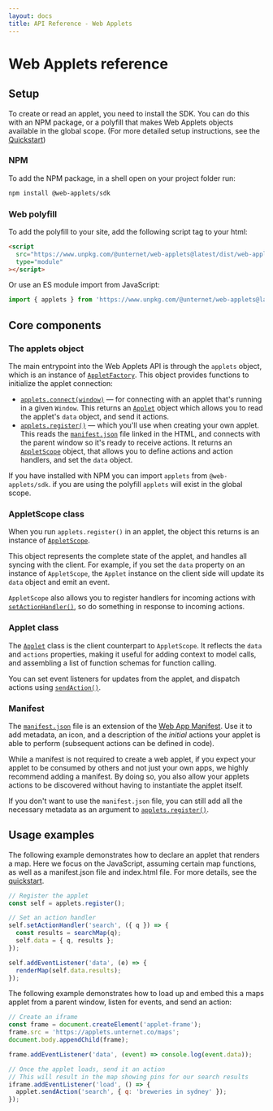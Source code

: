 ```yaml
---
layout: docs
title: API Reference - Web Applets
---
```


# Web Applets reference

## Setup

To create or read an applet, you need to install the SDK. You can do this with an NPM package, or a polyfill that makes Web Applets objects available in the global scope. (For more detailed setup instructions, see the <a href="/docs/web-applets/quickstart">Quickstart</a>)

### NPM

To add the NPM package, in a shell open on your project folder run:

```bash
npm install @web-applets/sdk
```

### Web polyfill

To add the polyfill to your site, add the following script tag to your html:

```html
<script
  src="https://www.unpkg.com/@unternet/web-applets@latest/dist/web-applets.min.js"
  type="module"
></script>
```

Or use an ES module import from JavaScript:

```js
import { applets } from 'https://www.unpkg.com/@unternet/web-applets@latest/dist/web-applets.min.js';
```

## Core components

### The applets object

The main entrypoint into the Web Applets API is through the `applets` object, which is an instance of <a href="/docs/web-applets/reference/applet-factory#connect">`AppletFactory`</a>. This object provides functions to initialize the applet connection:

- <a href="/docs/web-applets/reference/applet-factory#connect">`applets.connect(window)`</a> &mdash; for connecting with an applet that's running in a given `Window`. This returns an <a href="/docs/web-applets/reference/applet">`Applet`</a> object which allows you to read the applet's `data` object, and send it actions.
- <a href="/docs/web-applets/reference/applet-factory#register">`applets.register()`</a> &mdash; which you'll use when creating your own applet. This reads the <a href="/docs/web-applets/reference/manifest">`manifest.json`</a> file linked in the HTML, and connects with the parent window so it's ready to receive actions. It returns an <a href="/docs/web-applets/reference/applet-scope">`AppletScope`</a> object, that allows you to define actions and action handlers, and set the `data` object.

If you have installed with NPM you can import `applets` from `@web-applets/sdk`. if you are using the polyfill `applets` will exist in the global scope.

### AppletScope class

When you run `applets.register()` in an applet, the object this returns is an instance of <a href="/docs/web-applets/reference/applet-scope">`AppletScope`</a>.

This object represents the complete state of the applet, and handles all syncing with the client. For example, if you set the `data` property on an instance of `AppletScope`, the `Applet` instance on the client side will update its `data` object and emit an event.

`AppletScope` also allows you to register handlers for incoming actions with <a href="/docs/web-applets/reference/applet-scope#setActionHandler">`setActionHandler()`</a>, so do something in response to incoming actions.

### Applet class

The <a href="/docs/web-applets/reference/applet">`Applet`</a> class is the client counterpart to `AppletScope`. It reflects the `data` and `actions` properties, making it useful for adding context to model calls, and assembling a list of function schemas for function calling.

You can set event listeners for updates from the applet, and dispatch actions using <a href="/docs/web-applets/reference/applet#sendAction">`sendAction()`</a>.

### Manifest

The <a href="/docs/web-applets/reference/manifest">`manifest.json`</a> file is an extension of the <a href="https://developer.mozilla.org/en-US/docs/Web/Progressive_web_apps/Manifest" target="_blank">Web App Manifest</a>. Use it to add metadata, an icon, and a description of the _initial_ actions your applet is able to perform (subsequent actions can be defined in code).

While a manifest is not required to create a web applet, if you expect your applet to be consumed by others and not just your own apps, we highly recommend adding a manifest. By doing so, you also allow your applets actions to be discovered without having to instantiate the applet itself.

If you don't want to use the `manifest.json` file, you can still add all the necessary metadata as an argument to <a href="/docs/web-applets/reference/applet-factory#register">`applets.register()`</a>.

## Usage examples

The following example demonstrates how to declare an applet that renders a map. Here we focus on the JavaScript, assuming certain map functions, as well as a manifest.json file and index.html file. For more details, see the [quickstart](/docs/web-applets/quickstart).

```js
// Register the applet
const self = applets.register();

// Set an action handler
self.setActionHandler('search', ({ q }) => {
  const results = searchMap(q);
  self.data = { q, results };
});

self.addEventListener('data', (e) => {
  renderMap(self.data.results);
});
```

The following example demonstrates how to load up and embed this a maps applet from a parent window, listen for events, and send an action:

```js
// Create an iframe
const frame = document.createElement('applet-frame');
frame.src = 'https://applets.unternet.co/maps';
document.body.appendChild(frame);

frame.addEventListener('data', (event) => console.log(event.data));

// Once the applet loads, send it an action
// This will result in the map showing pins for our search results
iframe.addEventListener('load', () => {
  applet.sendAction('search', { q: 'breweries in sydney' });
});
```

